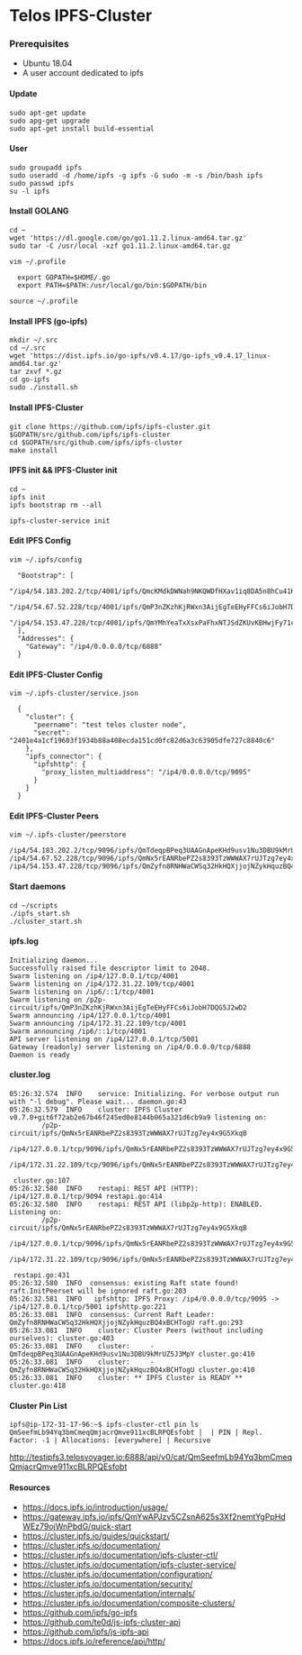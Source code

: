 # Telos IPFS-Cluster

### Prerequisites
 - Ubuntu 18.04
 - A user account dedicated to ipfs

#### Update
```
sudo apt-get update
sudo apg-get upgrade
sudo apt-get install build-essential
```

#### User
```
sudo groupadd ipfs
sudo useradd -d /home/ipfs -g ipfs -G sudo -m -s /bin/bash ipfs
sudo passwd ipfs
su -l ipfs
```

#### Install GOLANG
```
cd ~
wget 'https://dl.google.com/go/go1.11.2.linux-amd64.tar.gz'
sudo tar -C /usr/local -xzf go1.11.2.linux-amd64.tar.gz
```
`vim ~/.profile`
```
  export GOPATH=$HOME/.go
  export PATH=$PATH:/usr/local/go/bin:$GOPATH/bin
```
`source ~/.profile`

#### Install IPFS (go-ipfs)
```
mkdir ~/.src
cd ~/.src
wget 'https://dist.ipfs.io/go-ipfs/v0.4.17/go-ipfs_v0.4.17_linux-amd64.tar.gz'
tar zxvf *.gz
cd go-ipfs
sudo ./install.sh
```


#### Install IPFS-Cluster
```
git clone https://github.com/ipfs/ipfs-cluster.git $GOPATH/src/github.com/ipfs/ipfs-cluster
cd $GOPATH/src/github.com/ipfs/ipfs-cluster
make install
```


#### IPFS init && IPFS-Cluster init
```
cd ~
ipfs init
ipfs bootstrap rm --all

ipfs-cluster-service init
```

#### Edit IPFS Config
`vim ~/.ipfs/config`
```
  "Bootstrap": [
    "/ip4/54.183.202.2/tcp/4001/ipfs/QmcKMdkDWNah9NKQWDfHXav1iq8DA5n8hCu41KHEKhzgFR",
    "/ip4/54.67.52.228/tcp/4001/ipfs/QmP3nZKzhKjRWxn3AijEgTeEHyFFCs6iJobH7DQG5J2wD2",
    "/ip4/54.153.47.228/tcp/4001/ipfs/QmYMhYeaTxXsxPaFhxNTJSdZKUvKBHwjFy71cw6cJfFcUy"
  ],
  "Addresses": {
    "Gateway": "/ip4/0.0.0.0/tcp/6888"
  }
```

#### Edit IPFS-Cluster Config
`vim ~/.ipfs-cluster/service.json`
```
  {
    "cluster": {
      "peername": "test telos cluster node",
      "secret": "2401e4a1cf19603f1934b88a408ecda151cd0fc82d6a3c63905dfe727c8840c6"
    },
    "ipfs_connector": {
      "ipfshttp": {
        "proxy_listen_multiaddress": "/ip4/0.0.0.0/tcp/9095"
      }
    }
  }
```
#### Edit IPFS-Cluster Peers
`vim ~/.ipfs-cluster/peerstore`
```
/ip4/54.183.202.2/tcp/9096/ipfs/QmTdeqpBPeq3UAAGnApeKHd9usv1Nu3DBU9kMrUZ5J3MpY
/ip4/54.67.52.228/tcp/9096/ipfs/QmNx5rEANRbePZ2s8393TzWWWAX7rUJTzg7ey4x9G5XkqB
/ip4/54.153.47.228/tcp/9096/ipfs/QmZyfn8RNHWaCWSq32HkHQXjjojNZykHquzBQ4xBCHTogU
```

#### Start daemons
```
cd ~/scripts
./ipfs_start.sh
./cluster_start.sh
```

#### ipfs.log
```
Initializing daemon...
Successfully raised file descriptor limit to 2048.
Swarm listening on /ip4/127.0.0.1/tcp/4001
Swarm listening on /ip4/172.31.22.109/tcp/4001
Swarm listening on /ip6/::1/tcp/4001
Swarm listening on /p2p-circuit/ipfs/QmP3nZKzhKjRWxn3AijEgTeEHyFFCs6iJobH7DQG5J2wD2
Swarm announcing /ip4/127.0.0.1/tcp/4001
Swarm announcing /ip4/172.31.22.109/tcp/4001
Swarm announcing /ip6/::1/tcp/4001
API server listening on /ip4/127.0.0.1/tcp/5001
Gateway (readonly) server listening on /ip4/0.0.0.0/tcp/6888
Daemon is ready
```

#### cluster.log
```
05:26:32.574  INFO    service: Initializing. For verbose output run with "-l debug". Please wait... daemon.go:43
05:26:32.579  INFO    cluster: IPFS Cluster v0.7.0+git6f72ab2e67b46f245ed0e8144b065a321d6cb9a9 listening on:
        /p2p-circuit/ipfs/QmNx5rEANRbePZ2s8393TzWWWAX7rUJTzg7ey4x9G5XkqB
        /ip4/127.0.0.1/tcp/9096/ipfs/QmNx5rEANRbePZ2s8393TzWWWAX7rUJTzg7ey4x9G5XkqB
        /ip4/172.31.22.109/tcp/9096/ipfs/QmNx5rEANRbePZ2s8393TzWWWAX7rUJTzg7ey4x9G5XkqB

 cluster.go:107
05:26:32.580  INFO    restapi: REST API (HTTP): /ip4/127.0.0.1/tcp/9094 restapi.go:414
05:26:32.580  INFO    restapi: REST API (libp2p-http): ENABLED. Listening on:
        /p2p-circuit/ipfs/QmNx5rEANRbePZ2s8393TzWWWAX7rUJTzg7ey4x9G5XkqB
        /ip4/127.0.0.1/tcp/9096/ipfs/QmNx5rEANRbePZ2s8393TzWWWAX7rUJTzg7ey4x9G5XkqB
        /ip4/172.31.22.109/tcp/9096/ipfs/QmNx5rEANRbePZ2s8393TzWWWAX7rUJTzg7ey4x9G5XkqB

 restapi.go:431
05:26:32.580  INFO  consensus: existing Raft state found! raft.InitPeerset will be ignored raft.go:203
05:26:32.581  INFO   ipfshttp: IPFS Proxy: /ip4/0.0.0.0/tcp/9095 -> /ip4/127.0.0.1/tcp/5001 ipfshttp.go:221
05:26:33.081  INFO  consensus: Current Raft Leader: QmZyfn8RNHWaCWSq32HkHQXjjojNZykHquzBQ4xBCHTogU raft.go:293
05:26:33.081  INFO    cluster: Cluster Peers (without including ourselves): cluster.go:403
05:26:33.081  INFO    cluster:     - QmTdeqpBPeq3UAAGnApeKHd9usv1Nu3DBU9kMrUZ5J3MpY cluster.go:410
05:26:33.081  INFO    cluster:     - QmZyfn8RNHWaCWSq32HkHQXjjojNZykHquzBQ4xBCHTogU cluster.go:410
05:26:33.081  INFO    cluster: ** IPFS Cluster is READY ** cluster.go:418
```
#### Cluster Pin List
```
ipfs@ip-172-31-17-96:~$ ipfs-cluster-ctl pin ls
QmSeefmLb94Yq3bmCmeqQmjacrQmve911xcBLRPQEsfobt |  | PIN | Repl. Factor: -1 | Allocations: [everywhere] | Recursive
```

http://testipfs3.telosvoyager.io:6888/api/v0/cat/QmSeefmLb94Yq3bmCmeqQmjacrQmve911xcBLRPQEsfobt

#### Resources
 - https://docs.ipfs.io/introduction/usage/
 - https://gateway.ipfs.io/ipfs/QmYwAPJzv5CZsnA625s3Xf2nemtYgPpHdWEz79ojWnPbdG/quick-start
 - https://cluster.ipfs.io/guides/quickstart/
 - https://cluster.ipfs.io/documentation/
 - https://cluster.ipfs.io/documentation/ipfs-cluster-ctl/
 - https://cluster.ipfs.io/documentation/ipfs-cluster-service/
 - https://cluster.ipfs.io/documentation/configuration/
 - https://cluster.ipfs.io/documentation/security/
 - https://cluster.ipfs.io/documentation/internals/
 - https://cluster.ipfs.io/documentation/composite-clusters/
 - https://github.com/ipfs/go-ipfs
 - https://github.com/te0d/js-ipfs-cluster-api
 - https://github.com/ipfs/js-ipfs-api
 - https://docs.ipfs.io/reference/api/http/
